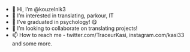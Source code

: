 - 👋 Hi, I’m @kouzelnik3
- 👀 I’m interested in translating, parkour, IT
- 🌱 I’ve graduated in psychology! 😋
- 💞️ I’m looking to collaborate on translating projects!
- 📫 How to reach me - twitter.com/TraceurKasi, instagram.com/kasi33 and some more.

<!---
kouzelnik3/kouzelnik3 is a ✨ special ✨ repository because its `README.md` (this file) appears on your GitHub profile.
You can click the Preview link to take a look at your changes.
--->
